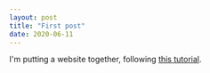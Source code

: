 ```yaml
---
layout: post
title: "First post"
date: 2020-06-11
---
```


I'm putting a website together, following [this tutorial](http://jmcglone.com/guides/github-pages/).
